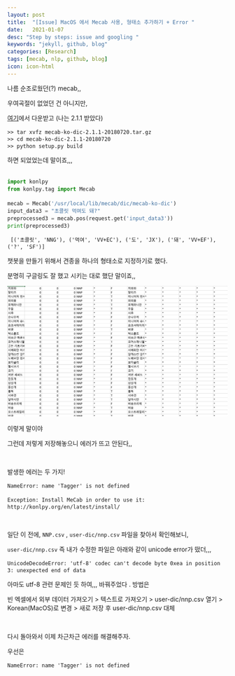 ```yaml
---
layout: post
title:  "[Issue] MacOS 에서 Mecab 사용, 형태소 추가하기 + Error "
date:   2021-01-07
desc: "Step by steps: issue and googling "
keywords: "jekyll, github, blog"
categories: [Research]
tags: [mecab, nlp, github, blog]
icon: icon-html
---
```



나름 순조로웠던(?) mecab,,

우여곡절이 없었던 건 아니지만,

[여기](https://bitbucket.org/eunjeon/mecab-ko-dic/downloads/)에서 다운받고 (나는 2.1.1 받았다)

```
>> tar xvfz mecab-ko-dic-2.1.1-20180720.tar.gz
>> cd mecab-ko-dic-2.1.1-20180720
>> python setup.py build
```

하면 되었었는데 말이죠,,,


```python

import konlpy
from konlpy.tag import Mecab

mecab = Mecab('/usr/local/lib/mecab/dic/mecab-ko-dic')
input_data3 = "초콜릿 먹여도 돼?"
preprocessed3 = mecab.pos(request.get('input_data3'))
print(preprocessed3)
```

```
 [('초콜릿', 'NNG'), ('먹여', 'VV+EC'), ('도', 'JX'), ('돼', 'VV+EF'), ('?', 'SF')]
```


챗봇을 만들기 위해서 견종을 하나의 형태소로 지정하기로 했다.

분명히 구글링도 잘 했고 시키는 대로 했단 말이죠,,

![mecab](static/assets/img/blog/chatbot/mecab.png)

이렇게 말이야


그런데 저렇게 저장해놓으니 에러가 뜨고 안된다,,


<br>

발생한 에러는 두 가지!

```
NameError: name 'Tagger' is not defined

Exception: Install MeCab in order to use it: http://konlpy.org/en/latest/install/
```


<br>


일단 이 전에, `NNP.csv` , `user-dic/nnp.csv` 파일을 찾아서 확인해보니,

`user-dic/nnp.csv` 즉 내가 수정한 파일은 아래와 같이 unicode error가 떴더,,,

```
UnicodeDecodeError: 'utf-8' codec can't decode byte 0xea in position 3: unexpected end of data
```


아마도 utf-8 관련 문제인 듯 하여,,, 바꿔주었다 . 방법은

빈 엑셀에서 외부 데이터 가져오기 > 텍스트로 가져오기 > user-dic/nnp.csv 열기 > Korean(MacOS)로 변경 > 새로 저장 후 user-dic/nnp.csv 대체


<br>


다시 돌아와서 이제 차근차근 에러를 해결해주자.


우선은

```
NameError: name 'Tagger' is not defined

```
